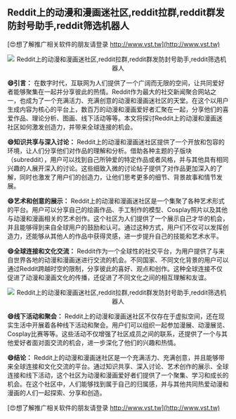 ## **Reddit上的动漫和漫画迷社区,reddit拉群,reddit群发防封号助手,reddit筛选机器人**

[😍想了解推广相关软件的朋友请登录 http://www.vst.tw](http://www.vst.tw)

 <center><img src="https://vst.tw/MP4/tuiguang/png/7.png" alt="Reddit上的动漫和漫画迷社区,reddit拉群,reddit群发防封号助手,reddit筛选机器人"></center>

**😄引言：**
在数字时代，互联网为人们提供了一个广阔而无限的空间，让共同爱好者能够聚集在一起并分享彼此的热情。Reddit作为最大的社交新闻聚合网站之一，也成为了一个充满活力、充满创意的动漫和漫画迷社区的天堂。在这个以用户生成内容为核心的平台上，数百万的动漫和漫画爱好者汇聚在一起，分享他们的喜爱作品、理论分析、图画、线下活动等等。本文将探讨Reddit上的动漫和漫画迷社区如何激发创造力，并带来全球连接的机会。

**😄知识共享与深入讨论：**
Reddit上的动漫和漫画迷社区提供了一个开放和包容的环境，让人们分享他们对作品的理解和分析。借助各种主题的子版块（subreddit），用户可以找到自己所钟爱的特定作品或者风格，并与其他具有相同兴趣的人展开深入的讨论。这些细致入微的讨论帖子提供了对作品更加深入的了解，同时也激发了用户们的创造力，让他们思考更多的细节、背景故事和情节发展。

**😄艺术和创意的展示：**
Reddit上的动漫和漫画迷社区是一个集聚了各种艺术形式的平台。用户可以分享自己的绘画作品、手工制作的模型、Cosplay照片以及其他与动漫和漫画相关的艺术创作。这个社区为人们提供了一个展示自己才华的机会，并且能够得到来自全球用户的鼓励和认可。通过这种方式，用户们不仅可以发挥创造力，还能够从其他人的作品中获得灵感，进一步提升自己的技能和艺术水平。

**😄全球连接和文化交流：**
Reddit作为一个全球性的社交平台，为用户提供了与来自世界各地的动漫和漫画迷进行交流的机会。不同国家、不同文化背景的用户可以通过Reddit跨越时空的限制，分享彼此的喜好、观点和创作。这种全球连接不仅促进了动漫和漫画文化的传播，还促进了不同文化之间的相互理解和友谊。

 <center><img src="https://vst.tw/MP4/tuiguang/png/4.png" alt="Reddit上的动漫和漫画迷社区,reddit拉群,reddit群发防封号助手,reddit筛选机器人"></center>

**😄线下活动和聚会：**
Reddit上的动漫和漫画迷社区不仅存在于虚拟空间，还在现实生活中开展着各种线下活动和聚会。用户们可以组织一起参加漫展、动漫展览、Cosplay比赛等等。这些活动不仅增强了社区成员之间的联系，还提供了一个与其他爱好者面对面交流的机会，进一步深化了他们的兴趣和热情。

**😄结论：**
Reddit上的动漫和漫画迷社区是一个充满活力、充满创意，并且能够带来全球连接和文化交流的平台。通过知识共享、深入讨论、艺术创作的展示、全球连接和线下活动，这个社区为动漫和漫画爱好者们提供了一个聚集、学习和成长的机会。在这个社区中，人们能够找到属于自己的归属感，并与其他共同热爱动漫和漫画的人们一起探索、分享和创造。

[😍想了解推广相关软件的朋友请登录 http://www.vst.tw](http://www.vst.tw)



